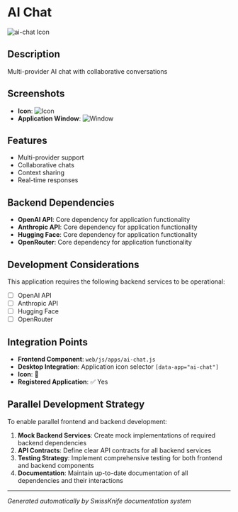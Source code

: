 # AI Chat

![ai-chat Icon](../screenshots/ai-chat-icon.png)

## Description
Multi-provider AI chat with collaborative conversations

## Screenshots
- **Icon**: ![Icon](../screenshots/ai-chat-icon.png)
- **Application Window**: ![Window](../screenshots/ai-chat-window.png)

## Features
- Multi-provider support
- Collaborative chats
- Context sharing
- Real-time responses

## Backend Dependencies
- **OpenAI API**: Core dependency for application functionality
- **Anthropic API**: Core dependency for application functionality
- **Hugging Face**: Core dependency for application functionality
- **OpenRouter**: Core dependency for application functionality

## Development Considerations
This application requires the following backend services to be operational:
- [ ] OpenAI API
- [ ] Anthropic API
- [ ] Hugging Face
- [ ] OpenRouter

## Integration Points
- **Frontend Component**: `web/js/apps/ai-chat.js`
- **Desktop Integration**: Application icon selector `[data-app="ai-chat"]`
- **Icon**: 🤖
- **Registered Application**: ✅ Yes

## Parallel Development Strategy
To enable parallel frontend and backend development:

1. **Mock Backend Services**: Create mock implementations of required backend dependencies
2. **API Contracts**: Define clear API contracts for all backend services
3. **Testing Strategy**: Implement comprehensive testing for both frontend and backend components
4. **Documentation**: Maintain up-to-date documentation of all dependencies and their interactions

---
*Generated automatically by SwissKnife documentation system*
